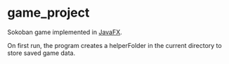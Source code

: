 game_project
============

Sokoban game implemented in [JavaFX](https://openjfx.io/).

On first run, the program creates a helperFolder in the current directory to store saved game data.